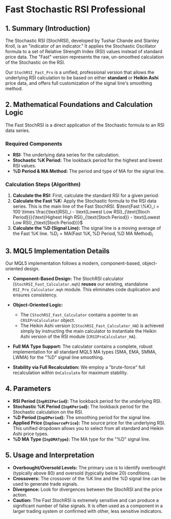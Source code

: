 # Fast Stochastic RSI Professional

## 1. Summary (Introduction)

The Stochastic RSI (StochRSI), developed by Tushar Chande and Stanley Kroll, is an "indicator of an indicator." It applies the Stochastic Oscillator formula to a set of Relative Strength Index (RSI) values instead of standard price data. The "Fast" version represents the raw, un-smoothed calculation of the Stochastic on the RSI.

Our `StochRSI_Fast_Pro` is a unified, professional version that allows the underlying RSI calculation to be based on either **standard** or **Heikin Ashi** price data, and offers full customization of the signal line's smoothing method.

## 2. Mathematical Foundations and Calculation Logic

The Fast StochRSI is a direct application of the Stochastic formula to an RSI data series.

### Required Components

* **RSI:** The underlying data series for the calculation.
* **Stochastic %K Period:** The lookback period for the highest and lowest RSI values.
* **%D Period & MA Method:** The period and type of MA for the signal line.

### Calculation Steps (Algorithm)

1. **Calculate the RSI:** First, calculate the standard RSI for a given period.
2. **Calculate the Fast %K:** Apply the Stochastic formula to the RSI data series. This is the main line of the Fast StochRSI.
    $\text{Fast \%K}_i = 100 \times \frac{\text{RSI}_i - \text{Lowest Low RSI}_{\text{Stoch Period}}}{\text{Highest High RSI}_{\text{Stoch Period}} - \text{Lowest Low RSI}_{\text{Stoch Period}}}$
3. **Calculate the %D (Signal Line):** The signal line is a moving average of the Fast %K line.
    $\text{\%D}_i = \text{MA}(\text{Fast \%K}, \text{\%D Period}, \text{\%D MA Method})_i$

## 3. MQL5 Implementation Details

Our MQL5 implementation follows a modern, component-based, object-oriented design.

* **Component-Based Design:** The StochRSI calculator (`StochRSI_Fast_Calculator.mqh`) **reuses** our existing, standalone `RSI_Pro_Calculator.mqh` module. This eliminates code duplication and ensures consistency.

* **Object-Oriented Logic:**
  * The `CStochRSI_Fast_Calculator` contains a pointer to an `CRSIProCalculator` object.
  * The Heikin Ashi version (`CStochRSI_Fast_Calculator_HA`) is achieved simply by instructing the main calculator to instantiate the Heikin Ashi version of the RSI module (`CRSIProCalculator_HA`).

* **Full MA Type Support:** The calculator contains a complete, robust implementation for all standard MQL5 MA types (SMA, EMA, SMMA, LWMA) for the "%D" signal line smoothing.

* **Stability via Full Recalculation:** We employ a "brute-force" full recalculation within `OnCalculate` for maximum stability.

## 4. Parameters

* **RSI Period (`InpRSIPeriod`):** The lookback period for the underlying RSI.
* **Stochastic %K Period (`InpKPeriod`):** The lookback period for the Stochastic calculation on the RSI.
* **%D Period (`InpDPeriod`):** The smoothing period for the signal line.
* **Applied Price (`InpSourcePrice`):** The source price for the underlying RSI. This unified dropdown allows you to select from all standard and Heikin Ashi price types.
* **%D MA Type (`InpDMAType`):** The MA type for the "%D" signal line.

## 5. Usage and Interpretation

* **Overbought/Oversold Levels:** The primary use is to identify overbought (typically above 80) and oversold (typically below 20) conditions.
* **Crossovers:** The crossover of the %K line and the %D signal line can be used to generate trade signals.
* **Divergence:** Look for divergences between the StochRSI and the price action.
* **Caution:** The Fast StochRSI is extremely sensitive and can produce a significant number of false signals. It is often used as a component in a larger trading system or confirmed with other, less sensitive indicators.
